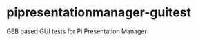 pipresentationmanager-guitest
=============================

GEB based GUI tests for Pi Presentation Manager
